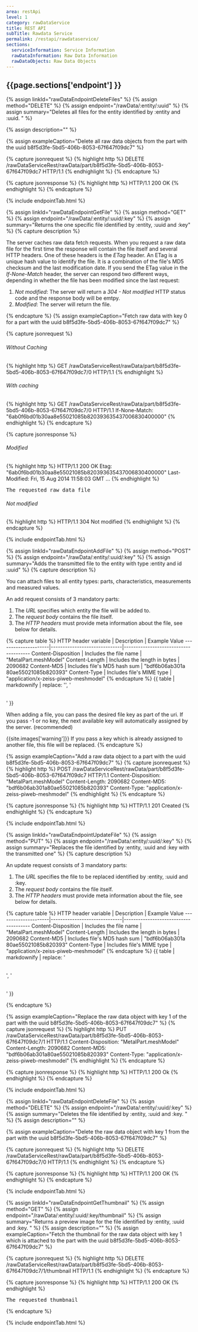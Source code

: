 ```yaml
---
area: restApi
level: 1
category: rawDataService
title: REST API
subTitle: Rawdata Service
permalink: /restapi/rawdataservice/
sections:
  serviceInformation: Service Information
  rawDataInformation: Raw Data Information
  rawDataObjects: Raw Data Objects
---
```


## {{page.sections['endpoint'] }}



{% assign linkId="rawDataEndpointDeleteFiles" %}
{% assign method="DELETE" %}
{% assign endpoint="/rawData/:entity/:uuid" %}
{% assign summary="Deletes all files for the entity identified by :entity and :uuid. " %}

{% assign description="" %}

{% assign exampleCaption="Delete all raw data objects from the part with the uuid b8f5d3fe-5bd5-406b-8053-67f647f09dc7" %}

{% capture jsonrequest %}
{% highlight http %}
DELETE /rawDataServiceRest/rawData/part/b8f5d3fe-5bd5-406b-8053-67f647f09dc7 HTTP/1.1
{% endhighlight %}
{% endcapture %}

{% capture jsonresponse %}
{% highlight http %}
HTTP/1.1 200 OK
{% endhighlight %}
{% endcapture %}

{% include endpointTab.html %}
<p></p>


{% assign linkId="rawDataEndpointGetFile" %}
{% assign method="GET" %}
{% assign endpoint="/rawData/:entity/:uuid/:key" %}
{% assign summary="Returns the one specific file identified by :entity, :uuid and :key" %}
{% capture description %}

The server caches raw data fetch requests. When you request a raw data file for the first time the response will contain the file itself and several HTTP headers. One of these headers is the *ETag* header. An ETag is a unique hash value to identify the file. It is a combination of the file's MD5 checksum and the last modification date. If you send the ETag value in the *If-None-Match* header, the server can respond two different ways, depending in whether the file has been modified since the last request:

1. *Not modified*: The server will return a *304 - Not modified* HTTP status code and the response body will be emtpy.
2. *Modified*: The server will return the file.

{% endcapture %}
{% assign exampleCaption="Fetch raw data with key 0 for a part with the uuid b8f5d3fe-5bd5-406b-8053-67f647f09dc7" %}

{% capture jsonrequest %}
###### Without Caching
{% highlight http %}
GET /rawDataServiceRest/rawData/part/b8f5d3fe-5bd5-406b-8053-67f647f09dc7/0 HTTP/1.1
{% endhighlight %}
###### With caching
{% highlight http %}
GET /rawDataServiceRest/rawData/part/b8f5d3fe-5bd5-406b-8053-67f647f09dc7/0 HTTP/1.1
If-None-Match: "6ab0f6bd01b30aa8e55021085b820393635437006830400000"
{% endhighlight %}
{% endcapture %}

{% capture jsonresponse %}
###### Modified
{% highlight http %}
HTTP/1.1 200 OK
Etag: "6ab0f6bd01b30aa8e55021085b820393635437006830400000"
Last-Modified: Fri, 15 Aug 2014 11:58:03 GMT
...
{% endhighlight %}
<pre>
The requested raw data file
</pre>

###### Not modified
{% highlight http %}
HTTP/1.1 304 Not modified
{% endhighlight %}
{% endcapture %}

{% include endpointTab.html %}



{% assign linkId="rawDataEndpointAddFile" %}
{% assign method="POST" %}
{% assign endpoint="/rawData/:entity/:uuid/:key" %}
{% assign summary="Adds the transmitted file to the entity with type :entity and id :uuid" %}
{% capture description %}

You can attach files to all entity types: parts, characteristics, measurements and measured values.

An add request consists of 3 mandatory parts:

1. The *URL* specifies which entity the file will be added to.
2. The *request body* contains the file itself.
3. The *HTTP headers* must provide meta information about the file, see below for details.

{% capture table %}
HTTP header variable | Description                  | Example Value
---------------------|------------------------------|--------------------------------------
Content-Disposition  | Includes the file name       | "MetalPart.meshModel"
Content-Length       | Includes the length in bytes | 2090682
Content-MD5          | Includes file's MD5 hash sum | "bdf6b06ab301a<wbr>80ae55021085b820393"
Content-Type         | Includes file's MIME type    | "application/x-zeiss-piweb-meshmodel"
{% endcapture %}
{{ table | markdownify | replace: '<table>', '<table class="table table-hover">' }}

When adding a file, you can pass the desired file key as part of the uri. If you pass -1 or no key, the next available key will automatically assigned by the server. (recommended)

{{site.images['warning']}} If you pass a key which is already assigned to another file, this file will be replaced.
{% endcapture %}

{% assign exampleCaption="Add a raw data object to a part with the uuid b8f5d3fe-5bd5-406b-8053-67f647f09dc7" %}
{% capture jsonrequest %}
{% highlight http %}
POST /rawDataServiceRest/rawData/part/b8f5d3fe-5bd5-406b-8053-67f647f09dc7 HTTP/1.1
Content-Disposition: "MetalPart.meshModel"
Content-Length: 2090682
Content-MD5: "bdf6b06ab301a80ae55021085b820393"
Content-Type: "application/x-zeiss-piweb-meshmodel"
{% endhighlight %}
{% endcapture %}

{% capture jsonresponse %}
{% highlight http %}
HTTP/1.1 201 Created
{% endhighlight %}
{% endcapture %}

{% include endpointTab.html %}



{% assign linkId="rawDataEndpointUpdateFile" %}
{% assign method="PUT" %}
{% assign endpoint="/rawData/:entity/:uuid/:key" %}
{% assign summary="Replaces the file identified by :entity, :uuid and :key with the transmitted one" %}
{% capture description %}

An update request consists of 3 mandatory parts:

1. The *URL* specifies the file to be replaced identified by :entity, :uuid and :key.
2. The *request body* contains the file itself.
3. The *HTTP headers* must provide meta information about the file, see below for details.

{% capture table %}
HTTP header variable | Description                  | Example Value
---------------------|------------------------------|--------------------------------------
Content-Disposition  | Includes the file name       | "MetalPart.meshModel"
Content-Length       | Includes the length in bytes | 2090682
Content-MD5          | Includes file's MD5 hash sum | "bdf6b06ab301a<wbr>80ae55021085b820393"
Content-Type         | Includes file's MIME type    | "application/x-zeiss-piweb-meshmodel"
{% endcapture %}
{{ table | markdownify | replace: '<table>', '<table class="table table-hover">' }}

{% endcapture %}

{% assign exampleCaption="Replace the raw data object with key 1 of the part with the uuid b8f5d3fe-5bd5-406b-8053-67f647f09dc7" %}
{% capture jsonrequest %}
{% highlight http %}
PUT /rawDataServiceRest/rawData/part/b8f5d3fe-5bd5-406b-8053-67f647f09dc7/1 HTTP/1.1
Content-Disposition: "MetalPart.meshModel"
Content-Length: 2090682
Content-MD5: "bdf6b06ab301a80ae55021085b820393"
Content-Type: "application/x-zeiss-piweb-meshmodel"
{% endhighlight %}
{% endcapture %}

{% capture jsonresponse %}
{% highlight http %}
HTTP/1.1 200 Ok
{% endhighlight %}
{% endcapture %}

{% include endpointTab.html %}



{% assign linkId="rawDataEndpointDeleteFile" %}
{% assign method="DELETE" %}
{% assign endpoint="/rawData/:entity/:uuid/:key" %}
{% assign summary="Deletes the file identified by :entity, :uuid and :key. " %}
{% assign description="" %}

{% assign exampleCaption="Delete the raw data object with key 1 from the part with the uuid b8f5d3fe-5bd5-406b-8053-67f647f09dc7" %}

{% capture jsonrequest %}
{% highlight http %}
DELETE /rawDataServiceRest/rawData/part/b8f5d3fe-5bd5-406b-8053-67f647f09dc7/0 HTTP/1.1
{% endhighlight %}
{% endcapture %}

{% capture jsonresponse %}
{% highlight http %}
HTTP/1.1 200 OK
{% endhighlight %}
{% endcapture %}

{% include endpointTab.html %}
<p></p>


{% assign linkId="rawDataEndpointGetThumbnail" %}
{% assign method="GET" %}
{% assign endpoint="/rawData/:entity/:uuid/:key/thumbnail" %}
{% assign summary="Returns a preview image for the file identified by :entity, :uuid and :key. " %}
{% assign description="" %}
{% assign exampleCaption="Fetch the thumbnail for the raw data object with key 1 which is attached to the part with the uuid b8f5d3fe-5bd5-406b-8053-67f647f09dc7" %}

{% capture jsonrequest %}
{% highlight http %}
DELETE /rawDataServiceRest/rawData/part/b8f5d3fe-5bd5-406b-8053-67f647f09dc7/1/thumbnail HTTP/1.1
{% endhighlight %}
{% endcapture %}

{% capture jsonresponse %}
{% highlight http %}
HTTP/1.1 200 OK
{% endhighlight %}
<pre>
The requested thumbnail
</pre>
{% endcapture %}

{% include endpointTab.html %}

